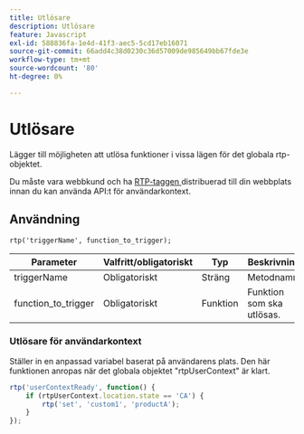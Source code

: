 ```yaml
---
title: Utlösare
description: Utlösare
feature: Javascript
exl-id: 588836fa-1e4d-41f3-aec5-5cd17eb16071
source-git-commit: 66add4c38d0230c36d57009de985649bb67fde3e
workflow-type: tm+mt
source-wordcount: '80'
ht-degree: 0%

---
```


# Utlösare

Lägger till möjligheten att utlösa funktioner i vissa lägen för det globala rtp-objektet.

Du måste vara webbkund och ha [RTP-taggen ](https://experienceleague.adobe.com/en/docs/marketo/using/product-docs/web-personalization/rtp-tag-implementation/deploy-the-rtp-javascript) distribuerad till din webbplats innan du kan använda API:t för användarkontext.

## Användning

`rtp('triggerName', function_to_trigger);`

| Parameter | Valfritt/obligatoriskt | Typ | Beskrivning |
|---------------------|-------------------|----------|----------------------|
| triggerName | Obligatoriskt | Sträng | Metodnamn. |
| function_to_trigger | Obligatoriskt | Funktion | Funktion som ska utlösas. |


### Utlösare för användarkontext

Ställer in en anpassad variabel baserat på användarens plats. Den här funktionen anropas när det globala objektet &quot;rtpUserContext&quot; är klart.

```javascript
rtp('userContextReady', function() {
    if (rtpUserContext.location.state == 'CA') {
        rtp('set', 'custom1', 'productA');
    }
});
```
